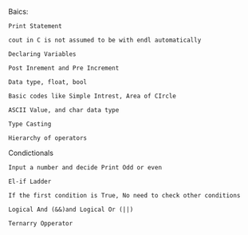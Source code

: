 Baics:

	Print Statement

    cout in C is not assumed to be with endl automatically

    Declaring Variables

    Post Inrement and Pre Increment

    Data type, float, bool

    Basic codes like Simple Intrest, Area of CIrcle

    ASCII Value, and char data type

    Type Casting

    Hierarchy of operators


Condictionals

    Input a number and decide Print Odd or even

    El-if Ladder 

    If the first condition is True, No need to check other conditions

    Logical And (&&)and Logical Or (||)

    Ternarry Opperator

